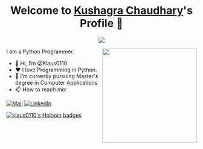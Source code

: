 <p align="center">
  <h1 align="center">Welcome to <a href="https://github.com/Klaus0110">Kushagra Chaudhary</a>'s Profile 👋</h1>
</p>
<p align="center">
  <a align="center" href="https://github.com/DenverCoder1/readme-typing-svg"><img src="https://readme-typing-svg.herokuapp.com?&font=IBM+Plex+Sans&color=F72EE2&size=25&lines=Welcome+to+my+GitHub+Profile!;"/></a>
</p>
<img align="right" src="https://media.giphy.com/media/M9gbBd9nbDrOTu1Mqx/giphy.gif" style="width: 250px; height: 250px; object-fit: contain">
<p>I am a Python Programmer.</p>
<ul>
  <li>👋 Hi, I’m @Klaus0110</li>
  <li>❤️ I love Programming in Python.</li>
  <li>🌱 I’m currently pursuing Master's degree in Computer Applications</li>
  <li>📫 How to reach me:</li>
</ul>
  
  
  
  [![Mail](https://img.shields.io/badge/email-EA4335?style=for-the-badge&logo=Gmail&logoColor=white)](mailto:vskushagra@outlook.com)
  [![LinkedIn](https://img.shields.io/static/v1?style=for-the-badge&message=LinkedIn&color=0A66C2&logo=LinkedIn&logoColor=FFFFFF&label=)](https://www.linkedin.com/in/klaus0110/)


[![klaus0110's Holopin badges](https://holopin.me/klaus0110)](https://holopin.io/@klaus0110)
